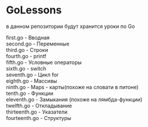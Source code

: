 # GoLessons
 в данном репозитории будут хранится уроки по  Go
 
first.go - Вводная                                                                                                                              
second.go - Переменные                                                                                                                          
third.go - Строки                                                                                                                               
fourth.go - printf                                                                                                                              
fifth.go - Условные операторы                                                                                                                   
sixth.go - switch                                                                                                                               
seventh.go - Цикл for                                                                                                                           
eighth.go - Массивы                                                                                                                             
ninth.go - Maps - карты(похоже на словати в питоне)                                                                                             
tenth.go - Функции                                                                                                                              
eleventh.go - Замыкания (похоже на лямбда-функции)                                                                                              
twelfth.go - Откладывание                                                                                                                       
thirteenth.go - Указатели                                                                                                                       
fourteenth.go - Структуры                                                                                                                       
                                                                                                                                                                                      
